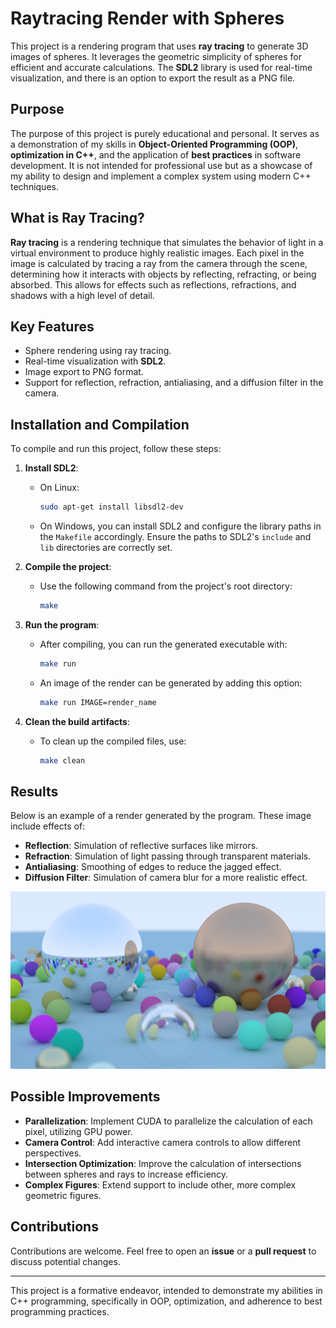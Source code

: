 # Raytracing Render with Spheres

This project is a rendering program that uses **ray tracing** to generate 3D images of spheres. It leverages the geometric simplicity of spheres for efficient and accurate calculations. The **SDL2** library is used for real-time visualization, and there is an option to export the result as a PNG file.

## Purpose

The purpose of this project is purely educational and personal. It serves as a demonstration of my skills in **Object-Oriented Programming (OOP)**, **optimization in C++**, and the application of **best practices** in software development. It is not intended for professional use but as a showcase of my ability to design and implement a complex system using modern C++ techniques.

## What is Ray Tracing?

**Ray tracing** is a rendering technique that simulates the behavior of light in a virtual environment to produce highly realistic images. Each pixel in the image is calculated by tracing a ray from the camera through the scene, determining how it interacts with objects by reflecting, refracting, or being absorbed. This allows for effects such as reflections, refractions, and shadows with a high level of detail.

## Key Features

- Sphere rendering using ray tracing.
- Real-time visualization with **SDL2**.
- Image export to PNG format.
- Support for reflection, refraction, antialiasing, and a diffusion filter in the camera.

## Installation and Compilation

To compile and run this project, follow these steps:

1. **Install SDL2**:
   - On Linux:
     ```bash
     sudo apt-get install libsdl2-dev
     ```
   - On Windows, you can install SDL2 and configure the library paths in the `Makefile` accordingly. Ensure the paths to SDL2's `include` and `lib` directories are correctly set.

2. **Compile the project**:
   - Use the following command from the project's root directory:
     ```bash
     make
     ```

3. **Run the program**:
   - After compiling, you can run the generated executable with:
     ```bash
     make run
     ```
   - An image of the render can be generated by adding this option:
     ```bash
     make run IMAGE=render_name
     ```

4. **Clean the build artifacts**:
   - To clean up the compiled files, use:
     ```bash
     make clean
     ```

## Results

Below is an example of a render generated by the program. These image include effects of:

- **Reflection**: Simulation of reflective surfaces like mirrors.
- **Refraction**: Simulation of light passing through transparent materials.
- **Antialiasing**: Smoothing of edges to reduce the jagged effect.
- **Diffusion Filter**: Simulation of camera blur for a more realistic effect.

![Final render](images/FinalRender.png)

## Possible Improvements

- **Parallelization**: Implement CUDA to parallelize the calculation of each pixel, utilizing GPU power.
- **Camera Control**: Add interactive camera controls to allow different perspectives.
- **Intersection Optimization**: Improve the calculation of intersections between spheres and rays to increase efficiency.
- **Complex Figures**: Extend support to include other, more complex geometric figures.

## Contributions

Contributions are welcome. Feel free to open an **issue** or a **pull request** to discuss potential changes.

---

This project is a formative endeavor, intended to demonstrate my abilities in C++ programming, specifically in OOP, optimization, and adherence to best programming practices.
